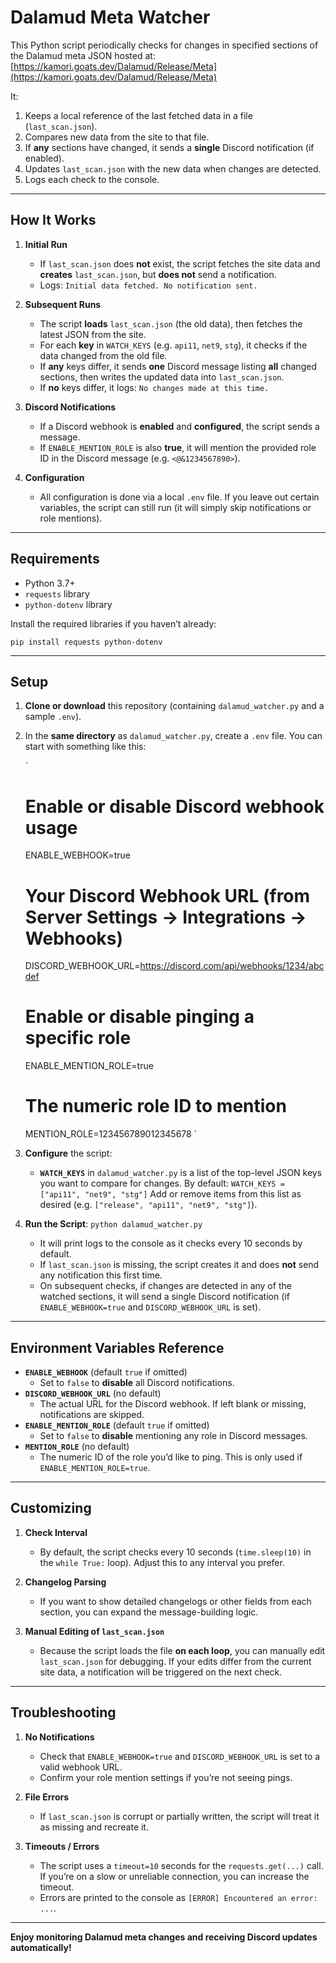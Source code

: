 # Dalamud Meta Watcher

This Python script periodically checks for changes in specified sections of the Dalamud meta JSON hosted at:  
[https://kamori.goats.dev/Dalamud/Release/Meta](https://kamori.goats.dev/Dalamud/Release/Meta)

It:

1. Keeps a local reference of the last fetched data in a file (`last_scan.json`).
2. Compares new data from the site to that file.
3. If **any** sections have changed, it sends a **single** Discord notification (if enabled).
4. Updates `last_scan.json` with the new data when changes are detected.
5. Logs each check to the console.

---

## How It Works

1. **Initial Run**  
   - If `last_scan.json` does **not** exist, the script fetches the site data and **creates** `last_scan.json`, but **does not** send a notification.  
   - Logs: `Initial data fetched. No notification sent.`  

2. **Subsequent Runs**  
   - The script **loads** `last_scan.json` (the old data), then fetches the latest JSON from the site.  
   - For each **key** in `WATCH_KEYS` (e.g. `api11`, `net9`, `stg`), it checks if the data changed from the old file.  
   - If **any** keys differ, it sends **one** Discord message listing **all** changed sections, then writes the updated data into `last_scan.json`.  
   - If **no** keys differ, it logs: `No changes made at this time.`  

3. **Discord Notifications**  
   - If a Discord webhook is **enabled** and **configured**, the script sends a message.  
   - If `ENABLE_MENTION_ROLE` is also **true**, it will mention the provided role ID in the Discord message (e.g. `<@&1234567890>`).  

4. **Configuration**  
   - All configuration is done via a local `.env` file. If you leave out certain variables, the script can still run (it will simply skip notifications or role mentions).

---

## Requirements

- Python 3.7+  
- `requests` library  
- `python-dotenv` library  

Install the required libraries if you haven’t already:

`pip install requests python-dotenv`

---

## Setup

1. **Clone or download** this repository (containing `dalamud_watcher.py` and a sample `.env`).
2. In the **same directory** as `dalamud_watcher.py`, create a `.env` file. You can start with something like this:

   `
   # Enable or disable Discord webhook usage
   ENABLE_WEBHOOK=true

   # Your Discord Webhook URL (from Server Settings -> Integrations -> Webhooks)
   DISCORD_WEBHOOK_URL=https://discord.com/api/webhooks/1234/abcdef

   # Enable or disable pinging a specific role
   ENABLE_MENTION_ROLE=true

   # The numeric role ID to mention
   MENTION_ROLE=123456789012345678
   `

3. **Configure** the script:
   - **`WATCH_KEYS`** in `dalamud_watcher.py` is a list of the top-level JSON keys you want to compare for changes. By default:
     `WATCH_KEYS = ["api11", "net9", "stg"]`
     Add or remove items from this list as desired (e.g. `["release", "api11", "net9", "stg"]`).

4. **Run the Script**:
   `python dalamud_watcher.py`
   - It will print logs to the console as it checks every 10 seconds by default.  
   - If `last_scan.json` is missing, the script creates it and does **not** send any notification this first time.  
   - On subsequent checks, if changes are detected in any of the watched sections, it will send a single Discord notification (if `ENABLE_WEBHOOK=true` and `DISCORD_WEBHOOK_URL` is set).

---

## Environment Variables Reference

- **`ENABLE_WEBHOOK`** (default `true` if omitted)  
  - Set to `false` to **disable** all Discord notifications.  
- **`DISCORD_WEBHOOK_URL`** (no default)  
  - The actual URL for the Discord webhook. If left blank or missing, notifications are skipped.  
- **`ENABLE_MENTION_ROLE`** (default `true` if omitted)  
  - Set to `false` to **disable** mentioning any role in Discord messages.  
- **`MENTION_ROLE`** (no default)  
  - The numeric ID of the role you’d like to ping. This is only used if `ENABLE_MENTION_ROLE=true`.

---

## Customizing

1. **Check Interval**  
   - By default, the script checks every 10 seconds (`time.sleep(10)` in the `while True:` loop). Adjust this to any interval you prefer.

2. **Changelog Parsing**  
   - If you want to show detailed changelogs or other fields from each section, you can expand the message-building logic.

3. **Manual Editing of `last_scan.json`**  
   - Because the script loads the file **on each loop**, you can manually edit `last_scan.json` for debugging. If your edits differ from the current site data, a notification will be triggered on the next check.

---

## Troubleshooting

1. **No Notifications**  
   - Check that `ENABLE_WEBHOOK=true` and `DISCORD_WEBHOOK_URL` is set to a valid webhook URL.  
   - Confirm your role mention settings if you’re not seeing pings.  

2. **File Errors**  
   - If `last_scan.json` is corrupt or partially written, the script will treat it as missing and recreate it.  

3. **Timeouts / Errors**  
   - The script uses a `timeout=10` seconds for the `requests.get(...)` call. If you’re on a slow or unreliable connection, you can increase the timeout.  
   - Errors are printed to the console as `[ERROR] Encountered an error: ...`.

---

**Enjoy monitoring Dalamud meta changes and receiving Discord updates automatically!**
